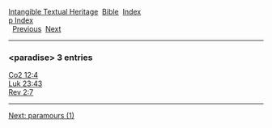 [Intangible Textual Heritage](../../index)  [Bible](../index) 
[Index](index)   
[p Index](_p_)  
  [Previous](c08241)  [Next](c08243) 

------------------------------------------------------------------------

### &lt;paradise&gt; 3 entries

[Co2 12:4](../kjv/co2012.htm#004)  
[Luk 23:43](../kjv/luk023.htm#043)  
[Rev 2:7](../kjv/rev002.htm#007)  

------------------------------------------------------------------------

[Next: paramours (1)](c08243)
